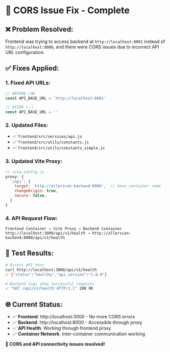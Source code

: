 # 🔧 CORS Issue Fix - Complete

## ❌ **Problem Resolved:**
Frontend was trying to access backend at `http://localhost:8001` instead of `http://localhost:8000`, and there were CORS issues due to incorrect API URL configuration.

## ✅ **Fixes Applied:**

### 1. **Fixed API URLs:**
```javascript
// BEFORE (❌)
const API_BASE_URL = 'http://localhost:8001'  

// AFTER (✅)  
const API_BASE_URL = ''
```

### 2. **Updated Files:**
- ✅ `frontend/src/services/api.js`
- ✅ `frontend/src/utils/constants.js` 
- ✅ `frontend/src/utils/constants_simple.js`

### 3. **Updated Vite Proxy:**
```javascript
// vite.config.js
proxy: {
  '/api': {
    target: 'http://allerscan-backend:8000',  // Uses container name
    changeOrigin: true,
    secure: false,
  }
}
```

### 4. **API Request Flow:**
```
Frontend Container → Vite Proxy → Backend Container
http://localhost:3000/api/v1/health → http://allerscan-backend:8000/api/v1/health
```

## 🧪 **Test Results:**
```bash
# Direct API test
curl http://localhost:3000/api/v1/health
✅ {"status":"healthy","api_version":"1.0.0"}

# Backend logs show successful requests
✅ "GET /api/v1/health HTTP/1.1" 200 OK
```

## 🌐 **Current Status:**
- ✅ **Frontend**: http://localhost:3000 - No more CORS errors
- ✅ **Backend**: http://localhost:8000 - Accessible through proxy  
- ✅ **API Health**: Working through frontend proxy
- ✅ **Container Network**: Inter-container communication working

**🎉 CORS and API connectivity issues resolved!**
